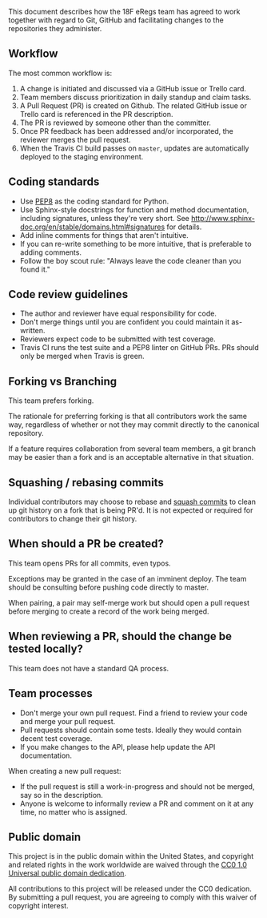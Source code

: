 This document describes how the 18F eRegs team has agreed to work together
with regard to Git, GitHub and facilitating changes to the repositories they
administer.

## Workflow

The most common workflow is:

1. A change is initiated and discussed via a GitHub issue or Trello card.
1. Team members discuss prioritization in daily standup and claim tasks.
1. A Pull Request (PR) is created on Github. The related GitHub issue or Trello
   card is referenced in the PR description.
1. The PR is reviewed by someone other than the committer.
1. Once PR feedback has been addressed and/or incorporated, the reviewer merges
   the pull request.
1. When the Travis CI build passes on `master`, updates are automatically
   deployed to the staging environment.

## Coding standards

* Use [PEP8](https://www.python.org/dev/peps/pep-0008/) as the coding standard
  for Python.
* Use Sphinx-style docstrings for function and method documentation, including
  signatures, unless they're very short. See
  http://www.sphinx-doc.org/en/stable/domains.html#signatures for details.
* Add inline comments for things that aren't intuitive.
* If you can re-write something to be more intuitive, that is preferable to
  adding comments.
* Follow the boy scout rule: "Always leave the code cleaner than you
  found it."

## Code review guidelines

* The author and reviewer have equal responsibility for code.
* Don't merge things until you are confident you could maintain it as-written.
* Reviewers expect code to be submitted with test coverage.
* Travis CI runs the test suite and a PEP8 linter on GitHub PRs. PRs should only
  be merged when Travis is green.

## Forking vs Branching

This team prefers forking.

The rationale for preferring forking is that all contributors work the same way,
regardless of whether or not they may commit directly to the canonical
repository.

If a feature requires collaboration from several team members, a git branch may
be easier than a fork and is an acceptable alternative in that situation.

## Squashing / rebasing commits

Individual contributors may choose to rebase and [squash
commits](https://git-scm.com/book/en/v2/Git-Tools-Rewriting-History#Squashing-Commits)
to clean up git history on a fork that is being PR'd. It is not expected or
required for contributors to change their git history.

## When should a PR be created?

This team opens PRs for all commits, even typos.

Exceptions may be granted in the case of an imminent deploy. The team should be
consulting before pushing code directly to master.

When pairing, a pair may self-merge work but should open a pull request before
merging to create a record of the work being merged.

## When reviewing a PR, should the change be tested locally?

This team does not have a standard QA process.

## Team processes

* Don't merge your own pull request. Find a friend to review your code and merge your pull request.
* Pull requests should contain some tests. Ideally they would contain decent test coverage.
* If you make changes to the API, please help update the API documentation. 

When creating a new pull request:

* If the pull request is still a work-in-progress and should not be merged, say
  so in the description.
* Anyone is welcome to informally review a PR and comment on it at any time, no
  matter who is assigned.

## Public domain

This project is in the public domain within the United States, and
copyright and related rights in the work worldwide are waived through
the [CC0 1.0 Universal public domain dedication](https://creativecommons.org/publicdomain/zero/1.0/).

All contributions to this project will be released under the CC0
dedication. By submitting a pull request, you are agreeing to comply
with this waiver of copyright interest.
